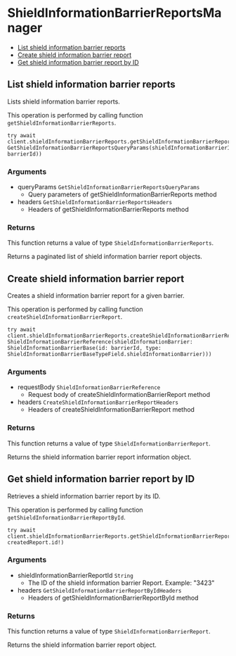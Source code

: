 # ShieldInformationBarrierReportsManager


- [List shield information barrier reports](#list-shield-information-barrier-reports)
- [Create shield information barrier report](#create-shield-information-barrier-report)
- [Get shield information barrier report by ID](#get-shield-information-barrier-report-by-id)

## List shield information barrier reports

Lists shield information barrier reports.

This operation is performed by calling function `getShieldInformationBarrierReports`.



```
try await client.shieldInformationBarrierReports.getShieldInformationBarrierReports(queryParams: GetShieldInformationBarrierReportsQueryParams(shieldInformationBarrierId: barrierId))
```

### Arguments

- queryParams `GetShieldInformationBarrierReportsQueryParams`
  - Query parameters of getShieldInformationBarrierReports method
- headers `GetShieldInformationBarrierReportsHeaders`
  - Headers of getShieldInformationBarrierReports method


### Returns

This function returns a value of type `ShieldInformationBarrierReports`.

Returns a paginated list of shield information barrier report objects.


## Create shield information barrier report

Creates a shield information barrier report for a given barrier.

This operation is performed by calling function `createShieldInformationBarrierReport`.



```
try await client.shieldInformationBarrierReports.createShieldInformationBarrierReport(requestBody: ShieldInformationBarrierReference(shieldInformationBarrier: ShieldInformationBarrierBase(id: barrierId, type: ShieldInformationBarrierBaseTypeField.shieldInformationBarrier)))
```

### Arguments

- requestBody `ShieldInformationBarrierReference`
  - Request body of createShieldInformationBarrierReport method
- headers `CreateShieldInformationBarrierReportHeaders`
  - Headers of createShieldInformationBarrierReport method


### Returns

This function returns a value of type `ShieldInformationBarrierReport`.

Returns the shield information barrier report information object.


## Get shield information barrier report by ID

Retrieves a shield information barrier report by its ID.

This operation is performed by calling function `getShieldInformationBarrierReportById`.



```
try await client.shieldInformationBarrierReports.getShieldInformationBarrierReportById(shieldInformationBarrierReportId: createdReport.id!)
```

### Arguments

- shieldInformationBarrierReportId `String`
  - The ID of the shield information barrier Report. Example: "3423"
- headers `GetShieldInformationBarrierReportByIdHeaders`
  - Headers of getShieldInformationBarrierReportById method


### Returns

This function returns a value of type `ShieldInformationBarrierReport`.

Returns the  shield information barrier report object.


